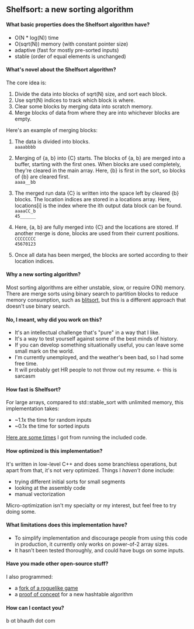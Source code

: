


## Shelfsort: a new sorting algorithm

#### What basic properties does the Shelfsort algorithm have?
- O(N * log(N)) time
- O(sqrt(N)) memory (with constant pointer size)
- adaptive (fast for mostly pre-sorted inputs)
- stable (order of equal elements is unchanged)

#### What's novel about the Shelfsort algorithm?
The core idea is:
1. Divide the data into blocks of sqrt(N) size, and sort each block.
2. Use sqrt(N) indices to track which block is where.
3. Clear some blocks by merging data into scratch memory.
4. Merge blocks of data from where they are into whichever blocks are empty.

Here's an example of merging blocks:

1. The data is divided into blocks.  
``aaaabbbb``

2. Merging of {a, b} into {C} starts. The blocks of {a, b} are merged into a buffer, starting with the first ones. When blocks are used completely, they're cleared in the main array. Here, {b} is first in the sort, so blocks of {b} are cleared first.  
``aaaa__bb``

3. The merged run data {C} is written into the space left by cleared {b} blocks. The location indices are stored in a locations array. Here, locations[i] is the index where the ith output data block can be found.  
``aaaaCC_b``  
``45______``

4. Here, {a, b} are fully merged into {C} and the locations are stored. If another merge is done, blocks are used from their current positions.  
``CCCCCCCC``  
``45670123``

5. Once all data has been merged, the blocks are sorted according to their location indices.


#### Why a new sorting algorithm?
Most sorting algorithms are either unstable, slow, or require O(N) memory. There are merge sorts using binary search to partition blocks to reduce memory consumption, such as [blitsort](https://github.com/scandum/blitsort/), but this is a different approach that doesn't use binary search.

#### No, I meant, why did you work on this?
- It's an intellectual challenge that's "pure" in a way that I like.
- It's a way to test yourself against some of the best minds of history.
- If you can develop something situationally useful, you can leave some small mark on the world.
- I'm currently unemployed, and the weather's been bad, so I had some free time.
- It will probably get HR people to not throw out my resume. <- this is sarcasm

#### How fast is Shelfsort?
For large arrays, compared to std::stable_sort with unlimited memory, this implementation takes: 
- ~1.1x the time for random inputs
- ~0.1x the time for sorted inputs

[Here are some times](times.md) I got from running the included code.

#### How optimized is this implementation?
It's written in low-level C++ and does some branchless operations, but apart from that, it's not very optimized. Things I *haven't* done include:
- trying different initial sorts for small segments
- looking at the assembly code
- manual vectorization

Micro-optimization isn't my specialty or my interest, but feel free to try doing some.

#### What limitations does this implementation have?
- To simplify implementation and discourage people from using this code in production, it currently only works on power-of-2 array sizes.
- It hasn't been tested thoroughly, and could have bugs on some inputs.

#### Have you made other open-source stuff?
I also programmed:
- a [fork of a roguelike game](https://github.com/b-crawl/bcrawl/)
- a [proof of concept](https://github.com/bhauth/multilevel-ternary-hash-table) for a new hashtable algorithm

#### How can I contact you?
b αt bhauth dot com




